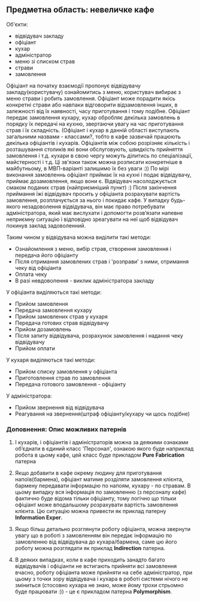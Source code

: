Предметна область: невеличке кафе
--------------------

Об'єкти:
 * відвідувач закладу
 * офіціант
 * кухар
 * адміністратор
 * меню зі списком страв
 * страви
 * замовлення

Офіціант на початку взаємодії пропонує відвідувачу закладу(користувачу) ознайомитись з меню, користувач вибирає з меню страви і робить замовлення. Офіціант може порадити якісь конкретні страви або навпаки відговорити відзамовлення інших, в залежності від їх наявності, часу приготування і тому подібне.
Офіціант передає замовлення кухару, кухар обробляє декілька замовлень в порядку їх передачі на кухню, звертаючи увагу на час приготування страв і їх складність.
(Офіціант і кухар в данній області виступають загальними назвами - классами?, тобто в кафе зазвичай працюють декілька офіціантів і кухарів. Офіціантів між собою розрізняє кількість і розташування столиків які вони обслуговують, швидкість прийняття замовлення і т.д. кухари в свою чергу можуть ділитись по спеціалізації, майстерності і т.д. Ці зв'язки також можна розписати конкретніше в майбутньому, в МВП-варіанті залишимо їх без уваги :))
По мірі виконання замовленнь офіціант приймає їх на кухні і подає відвідувачу, приймає дозамовлення, якщо вони є.
Відвідувач насолоджується смаком поданих страв (найприємніший пункт) :)
Після закінчення приймання їжі відвідувач просить у офіціанта розрахувати вартість замовлення, розплачується за нього і покидає кафе. У випадку будь-якого незадоволення відвідувача, він має право потребувати адміністратора, який має вислухати і допомогти розвʼязати напевне неприємну ситуацію і відповідно зреагувати на неї щоб відвідувач покинув заклад задоволенний.

Таким чином у відвідувача можна виділити такі методи:
 * Ознайомлення з меню, вибір страв, створення замовлення і передача його офіціанту
 * Після отримання замовлених страв і 'розправи' з ними, отримання чеку від офіціанта
 * Оплата чеку
 * В разі невдоволення - виклик адміністратора закладу

У офіціанта виділяються такі методи:
 * Прийом замовлення
 * Передача замовлення кухару
 * Прийом замовлених страв у кухаря
 * Передача готових страв відвідувачу
 * Прийом дозамовлень
 * Після запиту відвідувача, розрахунок замовлення і надання чеку відвідувачу
 * Прийом оплати

У кухаря виділяються такі методи:
 * Прийом списку замовлення у офіціанта
 * Приготовлення страв по замовлення
 * Передача готового замовлення - офіціанту

У адміністратора:
 * Прийом звернення від відвідувача
 * Реагування на звернення(штраф офіціанту/кухару чи щось подібне)

### Доповнення: Опис можливих патернів

1. І кухарів, і офіціантів і адміністраторів можна за деякими ознаками обʼєднати в єдиний класс 'Персонал', ознакою якого буде наприклад робота в цьому кафе, цей класс буде прикладом __Pure Fabrication__ патерна

2. Якщо добавити в кафе окрему людину для приготування напоїв(бармена), офіціант матиме розділяти замовлення клієнта, бармену передавати інформацію по напоям, кухару - по стравам. В цьому випадку вся інформація по замовленню (з персоналу кафе) фактично буде відома тільки офіціанту, тому логічно що тільки офіціант може вподальшому розрахувати вартість замовлення клієнта. Цю ситуацію можна привести як приклад патерну __Information Exper__.

3. Якщо більш детально розглянути роботу офіціанта, можна звернути увагу що в роботі з замовленням він передає інформацію по замовленню від відвідувача до кухара/бармена, саме цю його роботу можна розглядати як приклад __Indirection__ патерна.

4. В деяких випадках, коли в кафе приходить занадто багато відвідувачів і офіціанти не встигають прийняти всі замовлення вчасно, роботу офіціанта може прийняти на себе адміністратор, при цьому з точки зору відвідувача і кухара в роботі системи нічого не зміниться (стосовно кухара не знаю, може йому трохи стрьомно буде працювати :)) - це є прикладом патерна __Polymorphism__.